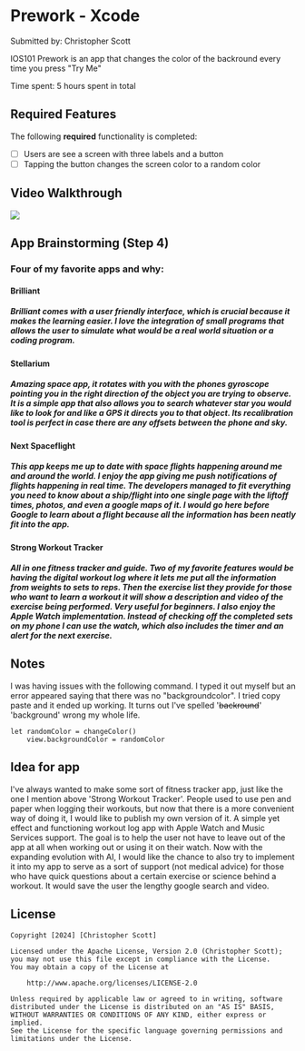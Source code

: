 # Prework - Xcode

Submitted by: Christopher Scott

IOS101 Prework is an app that changes the color of the backround every time you press "Try Me"

Time spent: 5 hours spent in total

## Required Features

The following **required** functionality is completed:

- [ ] Users are see a screen with three labels and a button
- [ ] Tapping the button changes the screen color to a random color
 
## Video Walkthrough
<div>
    <a href="https://www.loom.com/share/801e5f204728455a847daadfd5d7da4a">
    </a>
    <a href="https://www.loom.com/share/801e5f204728455a847daadfd5d7da4a">
      <img style="max-width:300px;" src="https://cdn.loom.com/sessions/thumbnails/801e5f204728455a847daadfd5d7da4a-1707075853638-with-play.gif">
    </a>
  </div>

## App Brainstorming (Step 4)
### Four of my favorite apps and why:
#### Brilliant
##### Brilliant comes with a user friendly interface, which is crucial because it makes the learning easier. I love the integration of small programs that allows the user to simulate what would be a real world situation or a coding program.
#### Stellarium
##### Amazing space app, it rotates with you with the phones gyroscope pointing you in the right direction of the object you are trying to observe. It is a simple app that also allows you to search whatever star you would like to look for and like a GPS it directs you to that object. Its recalibration tool is perfect in case there are any offsets between the phone and sky.
#### Next Spaceflight
##### This app keeps me up to date with space flights happening around me and around the world. I enjoy the app giving me push notifications of flights happening in real time. The developers managed to fit everything you need to know about a ship/flight into one single page with the liftoff times, photos, and even a google maps of it. I would go here before Google to learn about a flight because all the information has been neatly fit into the app.
#### Strong Workout Tracker
##### All in one fitness tracker and guide. Two of my favorite features would be having the digital workout log where it lets me put all the information from weights to sets to reps. Then the exercise list they provide for those who want to learn a workout it will show a description and video of the exercise being performed. Very useful for beginners. I also enjoy the Apple Watch implementation. Instead of checking off the completed sets on my phone I can use the watch, which also includes the timer and an alert for the next exercise.

## Notes
I was having issues with the following command. I typed it out myself but an error appeared saying that there was no "backgroundcolor". I tried copy paste and it ended up working. It turns out I've spelled '~~backround~~' 'background' wrong my whole life.
```
let randomColor = changeColor()
    view.backgroundColor = randomColor
```
## Idea for app
I've always wanted to make some sort of fitness tracker app, just like the one I mention above 'Strong Workout Tracker'. People used to use pen and paper when logging their workouts, but now that there is a more convenient way of doing it, I would like to publish my own version of it. A simple yet effect and functioning workout log app with Apple Watch and Music Services support. The goal is to help the user not have to leave out of the app at all when working out or using it on their watch. Now with the expanding evolution with AI, I would like the chance to also try to implement it into my app to serve as a sort of support (not medical advice) for those who have quick questions about a certain exercise or science behind a workout. It would save the user the lengthy google search and video.

## License

    Copyright [2024] [Christopher Scott]

    Licensed under the Apache License, Version 2.0 (Christopher Scott);
    you may not use this file except in compliance with the License.
    You may obtain a copy of the License at

        http://www.apache.org/licenses/LICENSE-2.0

    Unless required by applicable law or agreed to in writing, software
    distributed under the License is distributed on an "AS IS" BASIS,
    WITHOUT WARRANTIES OR CONDITIONS OF ANY KIND, either express or implied.
    See the License for the specific language governing permissions and
    limitations under the License.
